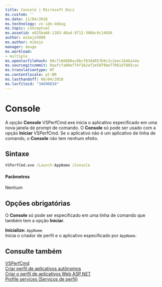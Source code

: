 ```yaml
---
title: Console | Microsoft Docs
ms.custom: ''
ms.date: 11/04/2016
ms.technology: vs-ide-debug
ms.topic: conceptual
ms.assetid: e825ba66-1383-46ad-8712-396bc9c14036
author: mikejo5000
ms.author: mikejo
manager: douge
ms.workload:
- multiple
ms.openlocfilehash: 04cf166880ac8bcf83d4657b9c1c2eec1b46a14a
ms.sourcegitcommit: 0aafcfa08ef74f162af2e5079be77061d7885cac
ms.translationtype: HT
ms.contentlocale: pt-BR
ms.lasthandoff: 06/04/2018
ms.locfileid: "34690810"
---
```

# <a name="console"></a>Console
A opção **Console** VSPerfCmd.exe inicia o aplicativo especificado em uma nova janela de prompt de comando. O **Console** só pode ser usado com a opção **Iniciar** VSPerfCmd. Se o aplicativo não é um aplicativo de linha de comando, o **Console** não tem nenhum efeito.  
  
## <a name="syntax"></a>Sintaxe  
  
```cmd  
VSPerfCmd.exe /Launch:AppName /Console  
```  
  
#### <a name="parameters"></a>Parâmetros  
 Nenhum  
  
## <a name="required-options"></a>Opções obrigatórias  
 O **Console** só pode ser especificado em uma linha de comando que também tem a opção **Iniciar**.  
  
 **Inicialize:** `AppName`  
 Inicia o criador de perfil e o aplicativo especificado por `AppName`.  
  
## <a name="see-also"></a>Consulte também  
 [VSPerfCmd](../profiling/vsperfcmd.md)   
 [Criar perfil de aplicativos autônomos](../profiling/command-line-profiling-of-stand-alone-applications.md)   
 [Criar o perfil de aplicativos Web ASP.NET](../profiling/command-line-profiling-of-aspnet-web-applications.md)   
 [Profile services (Serviços de perfil)](../profiling/command-line-profiling-of-services.md)